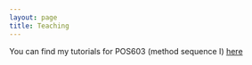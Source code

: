 ```yaml
---
layout: page
title: Teaching
---
```


You can find my tutorials for POS603 (method sequence I) [here](https://github.com/haowang666/POS603-Lab)

